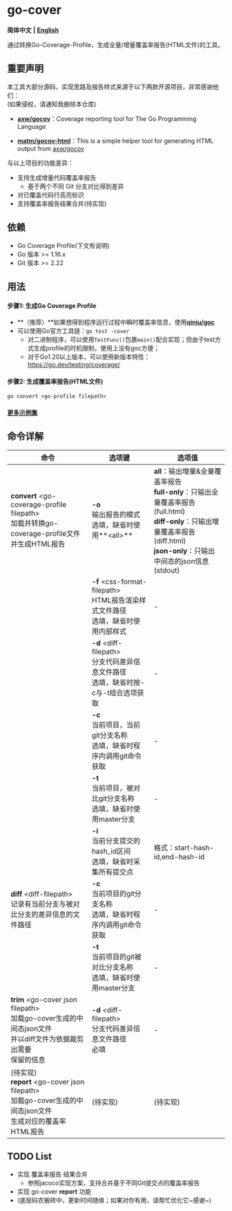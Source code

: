 # go-cover

**简体中文** **|** [**English**](https://github.com/lamber92/go-cover/blob/main/README_en.md)

通过转换Go-Coverage-Profile，生成全量/增量覆盖率报告(HTML文件)的工具。



## 重要声明

本工具大部分源码、实现思路及报告样式来源于以下两款开源项目，非常感谢他们：  
(如果侵权，请通知我删除本仓库)

- [**axw/gocov**](https://github.com/axw/gocov)：Coverage reporting tool for The Go Programming Language

- [**matm/gocov-html**](https://github.com/matm/gocov-html)：This is a simple helper tool for generating HTML output from [axw/gocov](https://github.com/axw/gocov/)

与以上项目的功能差异：

- 支持生成增量代码覆盖率报告
  - 基于两个不同 Git 分支对比得到差异
- 对已覆盖代码行高亮标识
- 支持覆盖率报告结果合并(待实现)


## 依赖

- Go Coverage Profile(下文有说明)
- Go 版本 >= 1.16.x
- Git 版本 >= 2.22


## 用法

#### 步骤1: 生成Go Coverage Profile

- **（推荐）**如果想得到程序运行过程中瞬时覆盖率信息，使用[**qiniu/goc**](https://github.com/qiniu/goc)
- 可以使用Go官方工具链：`go test -cover`
  - 对二进制程序，可以使用`TestFunc()`包裹`main()`配合实现；但由于test方式生成profile的时机限制，使用上没有goc方便；
  - 对于Go1.20以上版本，可以使用新版本特性：https://go.dev/testing/coverage/

#### 步骤2: 生成覆盖率报告(HTML文件)

  ```shell
  go convert <go-profile filepath>
  ```

#### [更多示例集](https://github.com/lamber92/go-cover-example)



## 命令详解

| 命令                                                                                         | 选项键                                                              | 选项值                                                       |
|--------------------------------------------------------------------------------------------|------------------------------------------------------------------| ------------------------------------------------------------ |
| **convert** \<go-coverage-profile filepath\><br>加载并转换go-coverage-profile文件<br>并生成HTML报告             | **-o**<br>输出报告的模式<br>选填，缺省时使用**\<all\>**                         | **all**：输出增量&全量覆盖率报告<br>**full-only**：只输出全量覆盖率报告 (full.html)<br>**diff-only**：只输出增量覆盖率报告 (diff.html)<br>**json-only**：只输出中间态的json信息 (stdout) |
|                                                                                            | **-f** \<css-format-filepath\><br>HTML报告渲染样式文件路径<br>选填，缺省时使用内部样式 | -                                                            |
|                                                                                            | **-d** \<diff-filepath\><br>分支代码差异信息文件路径<br>选填，缺省时按-c与-t组合选项获取   | -                                                            |
|                                                                                            | **-c**<br>当前项目，当前git分支名称<br>选填，缺省时程序内调用git命令获取                   | -                                                            |
|                                                                                            | **-t**<br>当前项目，被对比git分支名称<br>选填，缺省时使用master分支                    | -                                                            |
|                                                                                            | **-i**<br>当前分支提交的hash_id区间<br>选填，缺省时采集所有提交点       | 格式：start-hash-id,end-hash-id                              |
| **diff** \<diff-filepath\><br>记录有当前分支与被对比分支的差异信息的文件路径<br>                                  | **-c**<br/>当前项目的git分支名称<br/>选填，缺省时程序内调用git命令获取                   | -                                                            |
|                                                                                            | **-t**<br/>当前项目的git被对比分支名称<br/>选填，缺省时使用master分支                  | -                                                            |
| **trim** \<go-cover json filepath\><br>加载go-cover生成的中间态json文件<br>并以diff文件为依据裁剪出需要<br>保留的信息 | **-d** \<diff-filepath\><br>分支代码差异信息文件路径<br/>必填                    | -                                                            |
| (待实现)<br>**report** \<go-cover json filepath\><br>加载go-cover生成的中间态json文件<br>生成对应的覆盖率HTML报告 | (待实现)                                                            | (待实现)                                                     |



## TODO List

- 实现 覆盖率报告 结果合并
  - 参照jacoco实现方案，支持合并基于不同Git提交点的覆盖率报告
- 实现 go-cover **report** 功能
- (底层码农搬砖中，更新时间随缘；如果对你有用，请帮忙优化它~感谢~)
